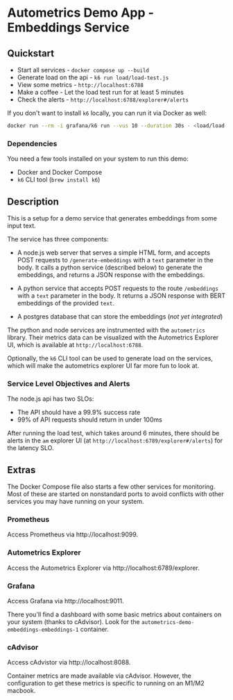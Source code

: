 # Autometrics Demo App - Embeddings Service

## Quickstart

- Start all services - `docker compose up --build`
- Generate load on the api - `k6 run load/load-test.js`
- View some metrics - `http://localhost:6788`
- Make a coffee  - Let the load test run for at least 5 minutes
- Check the alerts - `http://localhost:6788/explorer#/alerts`

If you don't want to install `k6` locally, you can run it via Docker as well:

```sh
docker run --rm -i grafana/k6 run --vus 10 --duration 30s - <load/load-test.js
```

### Dependencies

You need a few tools installed on your system to run this demo:

- Docker and Docker Compose
- `k6` CLI tool (`brew install k6`)

## Description

This is a setup for a demo service that generates embeddings from some input text.

The service has three components:

- A node.js web server that serves a simple HTML form, and accepts POST requests to `/generate-embeddings` with a `text` parameter in the body. It calls a python service (described below) to generate the embeddings, and returns a JSON response with the embeddings.

- A python service that accepts POST requests to the route `/embeddings` with a `text` parameter in the body. It returns a JSON response with BERT embeddings of the provided `text`.

- A postgres database that can store the embeddings (_not yet integrated_)

The python and node services are instrumented with the `autometrics` library. Their metrics data can be visualized with the Autometrics Explorer UI, which is available at `http://localhost:6788`.

Optionally, the `k6` CLI tool can be used to generate load on the services, which will make the autometrics explorer UI far more fun to look at.

### Service Level Objectives and Alerts

The node.js api has two SLOs:

- The API should have a 99.9% success rate
- 99% of API requests should return in under 100ms

After running the load test, which takes around 6 minutes, there should be alerts in the `am` explorer UI (at `http://localhost:6789/explorer#/alerts`) for the latency SLO.


## Extras

The Docker Compose file also starts a few other services for monitoring. Most of these are started on nonstandard ports to avoid conflicts with other services you may have running on your system.

### Prometheus

Access Prometheus via http://localhost:9099.

### Autometrics Explorer

Access the Autometrics Explorer via http://localhost:6789/explorer.

### Grafana

Access Grafana via http://localhost:9011.

There you'll find a dashboard with some basic metrics about containers on your system (thanks to cAdvisor). Look for the `autometrics-demo-embeddings-embeddings-1` container.

### cAdvisor

Access cAdvistor via http://localhost:8088.

Container metrics are made available via cAdvisor. However, the configuration to get these metrics is specific to running on an M1/M2 macbook.


